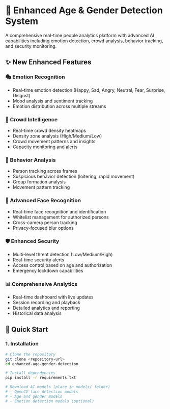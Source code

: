 # 🚀 Enhanced Age & Gender Detection System

A comprehensive real-time people analytics platform with advanced AI capabilities including emotion detection, crowd analysis, behavior tracking, and security monitoring.

## ✨ New Enhanced Features

### 🎭 Emotion Recognition
- Real-time emotion detection (Happy, Sad, Angry, Neutral, Fear, Surprise, Disgust)
- Mood analysis and sentiment tracking
- Emotion distribution across multiple streams

### 👥 Crowd Intelligence
- Real-time crowd density heatmaps
- Density zone analysis (High/Medium/Low)
- Crowd movement patterns and insights
- Capacity monitoring and alerts

### 🚶 Behavior Analysis
- Person tracking across frames
- Suspicious behavior detection (loitering, rapid movement)
- Group formation analysis
- Movement pattern tracking

### 👤 Advanced Face Recognition
- Real-time face recognition and identification
- Whitelist management for authorized persons
- Cross-camera person tracking
- Privacy-focused blur options

### 🛡️ Enhanced Security
- Multi-level threat detection (Low/Medium/High)
- Real-time security alerts
- Access control based on age and authorization
- Emergency lockdown capabilities

### 📊 Comprehensive Analytics
- Real-time dashboard with live updates
- Session recording and playback
- Detailed analytics and reporting
- Historical data analysis

## 🚀 Quick Start

### 1. Installation
```bash
# Clone the repository
git clone <repository-url>
cd enhanced-age-gender-detection

# Install dependencies
pip install -r requirements.txt

# Download AI models (place in models/ folder)
# - OpenCV face detection models
# - Age and gender models
# - Emotion detection models (optional)
